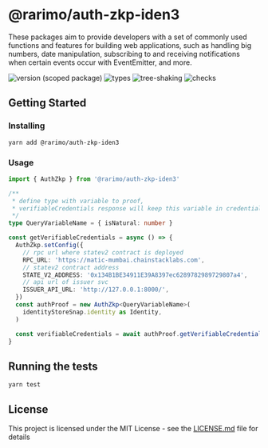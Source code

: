 # @rarimo/auth-zkp-iden3
These packages aim to provide developers with a set of commonly used functions and features for building web applications, such as handling big numbers, date manipulation, subscribing to and receiving notifications when certain events occur with EventEmitter, and more.

![version (scoped package)](https://badgen.net/npm/v/@rarimo/auth-zkp-iden3)
![types](https://badgen.net/npm/types/@rarimo/auth-zkp-iden3)
![tree-shaking](https://badgen.net/bundlephobia/tree-shaking/@rarimo/auth-zkp-iden3)
![checks](https://badgen.net/github/checks/rarimo/js-sdk/main)

## Getting Started

### Installing

```
yarn add @rarimo/auth-zkp-iden3
```

### Usage

```ts
import { AuthZkp } from '@rarimo/auth-zkp-iden3'

/**
 * define type with variable to proof,
 * verifiableCredentials response will keep this variable in credentialSubject
 */
type QueryVariableName = { isNatural: number }

const getVerifiableCredentials = async () => {
  AuthZkp.setConfig({
    // rpc url where statev2 contract is deployed
    RPC_URL: 'https://matic-mumbai.chainstacklabs.com',
    // statev2 contract address
    STATE_V2_ADDRESS: '0x134B1BE34911E39A8397ec6289782989729807a4',
    // api url of issuer svc
    ISSUER_API_URL: 'http://127.0.0.1:8000/',
  })
  const authProof = new AuthZkp<QueryVariableName>(
    identityStoreSnap.identity as Identity,
  )

  const verifiableCredentials = await authProof.getVerifiableCredentials()
}

```

## Running the tests

```
yarn test
```

## License

This project is licensed under the MIT License - see the [LICENSE.md](../../LICENSE) file for details
